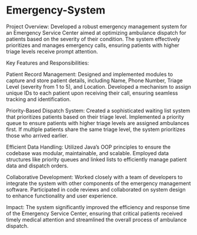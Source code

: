 # Emergency-System

Project Overview:
Developed a robust emergency management system for an Emergency Service Center aimed at optimizing ambulance dispatch for patients based on the severity of their condition. The system effectively prioritizes and manages emergency calls, ensuring patients with higher triage levels receive prompt attention.

Key Features and Responsibilities:

Patient Record Management:
Designed and implemented modules to capture and store patient details, including Name, Phone Number, Triage Level (severity from 1 to 5), and Location.
Developed a mechanism to assign unique IDs to each patient upon receiving their call, ensuring seamless tracking and identification.

Priority-Based Dispatch System:
Created a sophisticated waiting list system that prioritizes patients based on their triage level.
Implemented a priority queue to ensure patients with higher triage levels are assigned ambulances first. If multiple patients share the same triage level, the system prioritizes those who arrived earlier.

Efficient Data Handling:
Utilized Java’s OOP principles to ensure the codebase was modular, maintainable, and scalable.
Employed data structures like priority queues and linked lists to efficiently manage patient data and dispatch orders.

Collaborative Development:
Worked closely with a team of developers to integrate the system with other components of the emergency management software.
Participated in code reviews and collaborated on system design to enhance functionality and user experience.

Impact:
The system significantly improved the efficiency and response time of the Emergency Service Center, ensuring that critical patients received timely medical attention and streamlined the overall process of ambulance dispatch.
